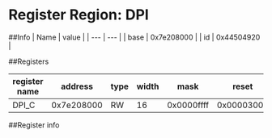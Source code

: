 # Register Region: DPI


##Info
| Name | value |
| --- | --- |
| base | 0x7e208000 |
| id | 0x44504920 |

##Registers

| register name | address | type | width | mask | reset |
| --- | --- | --- | --- | --- | --- |
| DPI_C | 0x7e208000 | RW | 16 | 0x0000ffff | 0x00003000 |

##Register info


